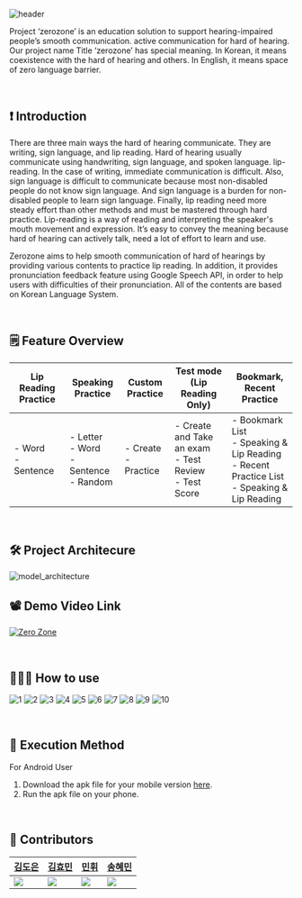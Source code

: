 ![header](https://capsule-render.vercel.app/api?type=rect&color=gradient&height=100&section=header&text=%20ZeroZone%20&desc=Communication%20Difficulties%20Zero&fontSize=40&textBg=true&fontAlign=25&descAlign=65&descAlignY=65&descSize=24) 

 Project ‘zerozone’ is an education solution to support hearing-impaired people’s smooth communication. active communication for hard of hearing. Our project name  Title ‘zerozone’ has special meaning. In Korean, it means coexistence with the hard of hearing and others. In English, it means space of zero language barrier. 

<br/>

## ❗️  Introduction
 There are three main ways the hard of hearing communicate. They are writing, sign language, and lip reading. Hard of hearing usually communicate using handwriting, sign language, and spoken language. lip-reading. In the case of writing, immediate communication is difficult. Also, sign language is difficult to communicate because most non-disabled people do not know sign language. And sign language is a burden for non-disabled people to learn sign language. Finally, lip reading need more steady effort than other methods and must be mastered through hard practice. Lip-reading is a way of reading and interpreting the speaker's mouth movement and expression. It’s easy to convey the meaning because hard of hearing can actively talk, need a lot of effort to learn and use.

 Zerozone aims to help smooth communication of hard of hearings by providing various contents to practice lip reading. In addition, it provides pronunciation feedback feature using Google Speech API, in order to help users with difficulties of their pronunciation. All of the contents are based on Korean Language System.

<br/>

## 🗒 Feature Overview

| Lip Reading Practice    | Speaking Practice                                           | Custom Practice           | Test mode (Lip Reading Only)                                           | Bookmark, Recent Practice                                                                                        |
|-------------------------|-------------------------------------------------------------|---------------------------|------------------------------------------------------------------------|------------------------------------------------------------------------------------------------------------------|
| - Word <br/> - Sentence | - Letter <br/> - Word <br/> - Sentence <br/> - Random <br/> | - Create <br/> - Practice | - Create and Take an exam <br/> - Test Review <br/> - Test Score <br/> | - Bookmark List <br/> - Speaking & Lip Reading <br/> - Recent Practice List <br/> - Speaking & Lip Reading <br/> |

<br/>

## 🛠 Project Architecure

![model_architecture](https://user-images.githubusercontent.com/61380136/172066287-ec4ed9bb-ba3f-4801-a238-848179690dab.png)

## 📽  Demo Video Link

 [![Zero Zone](https://user-images.githubusercontent.com/61380136/172161684-8a55c24f-9fae-451d-980f-eaf4e1935d97.png)](https://www.youtube.com/watch?v=Uk09T4HpCKs)
 
 <br/>

## 👩🏼‍💻  How to use

![1](https://user-images.githubusercontent.com/44363187/172065171-cc1148d0-4ec4-4c0d-8b61-b3d0cc36d7c8.gif)
![2](https://user-images.githubusercontent.com/44363187/172065173-36510dbf-0016-4ce4-91e2-e2e510b8a10e.gif)
![3](https://user-images.githubusercontent.com/44363187/172065176-5a84cb57-19cb-429b-a5fc-e26a30980fd4.PNG)
![4](https://user-images.githubusercontent.com/44363187/172065178-150cc4a6-85e9-49f4-92e9-bd2e0b08a0c8.gif)
![5](https://user-images.githubusercontent.com/44363187/172065180-aa4ab5dc-3ef4-4a1b-a948-aa8d4985020a.gif)
![6](https://user-images.githubusercontent.com/44363187/172065182-dc883232-019e-42ae-bbd9-428470049975.gif)
![7](https://user-images.githubusercontent.com/44363187/172065184-4c481008-6bd0-44d9-8a62-51696cd18cc4.gif)
![8](https://user-images.githubusercontent.com/44363187/172065186-9dbaa5e0-29dc-4776-8f4f-d10a2c83b20c.gif)
![9](https://user-images.githubusercontent.com/44363187/172065187-672e10b1-c38f-4593-bdef-7a349864d21d.gif)
![10](https://user-images.githubusercontent.com/44363187/172065195-a2c37892-4ae9-4341-ab0c-a43a42f1509d.gif)

<br/>

## 📲  Execution Method

  For Android User

1. Download the apk file for your mobile version [here](https://drive.google.com/drive/folders/1pTw9cPq0jb-7RgfSGqDXDVFwQBo_PyRj?usp=sharing).
2. Run the apk file on your phone.



<br/>

## 👥  Contributors

|[김도은](https://github.com/whaeundo25)|[김효민](https://github.com/icecream126)|[민휘](https://github.com/Mingadinga)|[송혜민](https://github.com/songfox00)|
|---|---|---|---|
|<img src="https://github.com/whaeundo25.png">|<img src="https://github.com/icecream126.png">|<img src="https://github.com/Mingadinga.png">|<img src="https://github.com/songfox00.png">|
